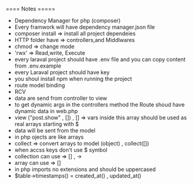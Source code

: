 ==== Notes ===== 
- Dependency Manager for php (composer)
- Every framwork will have dependency manager.json file
- composer install => install all project dependeies
- HTTP folder have => controllers,and Middlwares
- chmod => change mode
- 'rwx' => Read,write, Execute
- every laraval project should have .env file and you can copy content from .env.example
- every Laraval project should have key 
- you shoul install npm when running the project
- route model binding
- RCV 
- data are send from controller to view
- to get dynamic args in the controllers method the Route shoud have dynamic data in web.php
- view ("post.show" , [])  , [] => vars inside this array should be used as real arrays starting with $
- data will be sent from the model
- in php ojects are like arrays
- collect => convert arrays to model (object) , collect([])
- when accss keys don't use $ symbol
- collection can use  => [] , ->     
- array can use       => []
- in php imports no extensions and should be uppercased
- $table->timestamps() = created_at() , updated_at()
